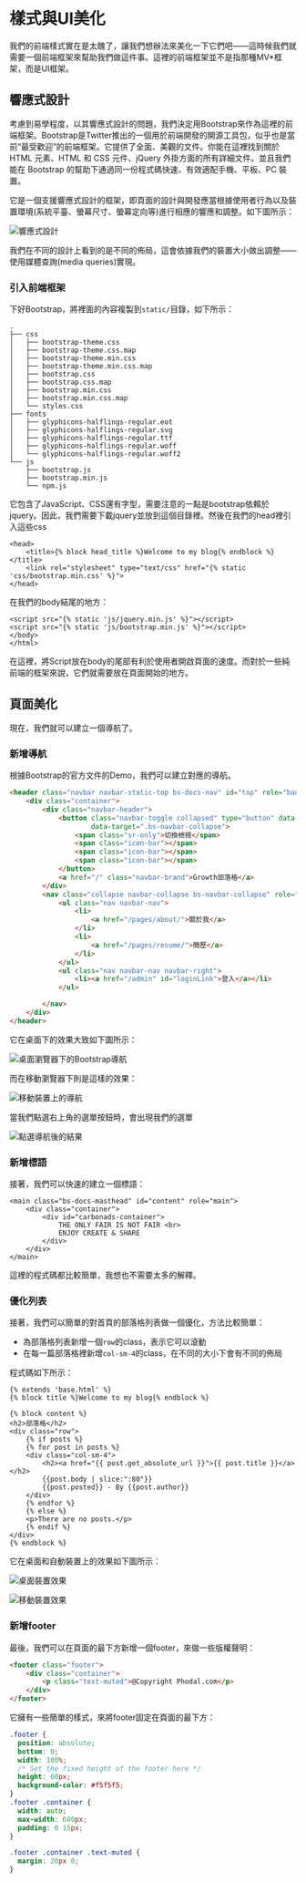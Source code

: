 樣式與UI美化
===

我們的前端樣式實在是太醜了，讓我們想辦法來美化一下它們吧——這時候我們就需要一個前端框架來幫助我們做這件事。這裡的前端框架並不是指那種MV*框架，而是UI框架。

響應式設計
---

考慮到易學程度，以其響應式設計的問題，我們決定用Bootstrap來作為這裡的前端框架。Bootstrap是Twitter推出的一個用於前端開發的開源工具包，似乎也是當前“最受歡迎”的前端框架。它提供了全面、美觀的文件。你能在這裡找到關於 HTML 元素、HTML 和 CSS 元件、jQuery 外掛方面的所有詳細文件。並且我們能在 Bootstrap 的幫助下通過同一份程式碼快速、有效適配手機、平板、PC 裝置。

它是一個支援響應式設計的框架，即頁面的設計與開發應當根據使用者行為以及裝置環境(系統平臺、螢幕尺寸、螢幕定向等)進行相應的響應和調整。如下圖所示：

![響應式設計](http://growth-in-action.phodal.com/images/responsive-design.png)

我們在不同的設計上看到的是不同的佈局，這會依據我們的裝置大小做出調整——使用媒體查詢(media queries)實現。

### 引入前端框架

下好Bootstrap，將裡面的內容複製到``static/``目錄，如下所示：

```
.
├── css
│   ├── bootstrap-theme.css
│   ├── bootstrap-theme.css.map
│   ├── bootstrap-theme.min.css
│   ├── bootstrap-theme.min.css.map
│   ├── bootstrap.css
│   ├── bootstrap.css.map
│   ├── bootstrap.min.css
│   ├── bootstrap.min.css.map
│   └── styles.css
├── fonts
│   ├── glyphicons-halflings-regular.eot
│   ├── glyphicons-halflings-regular.svg
│   ├── glyphicons-halflings-regular.ttf
│   ├── glyphicons-halflings-regular.woff
│   └── glyphicons-halflings-regular.woff2
└── js
    ├── bootstrap.js
    ├── bootstrap.min.js
    └── npm.js
```

它包含了JavaScript、CSS還有字型，需要注意的一點是bootstrap依賴於jquery。因此，我們需要下載jquery並放到這個目錄裡。然後在我們的head裡引入這些css

```
<head>
    <title>{% block head_title %}Welcome to my blog{% endblock %}</title>
    <link rel="stylesheet" type="text/css" href="{% static 'css/bootstrap.min.css' %}">
</head>
```

在我們的body結尾的地方：

```
<script src="{% static 'js/jquery.min.js' %}"></script>
<script src="{% static 'js/bootstrap.min.js' %}"></script>
</body>
</html>
```

在這裡，將Script放在body的尾部有利於使用者開啟頁面的速度。而對於一些純前端的框架來說，它們就需要放在頁面開始的地方。

頁面美化
---

現在，我們就可以建立一個導航了。

### 新增導航

根據Bootstrap的官方文件的Demo，我們可以建立對應的導航。

```html
<header class="navbar navbar-static-top bs-docs-nav" id="top" role="banner">
    <div class="container">
        <div class="navbar-header">
            <button class="navbar-toggle collapsed" type="button" data-toggle="collapse"
                    data-target=".bs-navbar-collapse">
                <span class="sr-only">切換檢視</span>
                <span class="icon-bar"></span>
                <span class="icon-bar"></span>
                <span class="icon-bar"></span>
            </button>
            <a href="/" class="navbar-brand">Growth部落格</a>
        </div>
        <nav class="collapse navbar-collapse bs-navbar-collapse" role="navigation">
            <ul class="nav navbar-nav">
                <li>
                    <a href="/pages/about/">關於我</a>
                </li>
                <li>
                    <a href="/pages/resume/">簡歷</a>
                </li>
            </ul>
            <ul class="nav navbar-nav navbar-right">
                <li><a href="/admin" id="loginLink">登入</a></li>
            </ul>

        </nav>
    </div>
</header>
```

它在桌面下的效果大致如下圖所示：

![桌面瀏覽器下的Bootstrap導航](http://growth-in-action.phodal.com/images/bootstrap-nav-desktop.png)

而在移動瀏覽器下則是這樣的效果：

![移動裝置上的導航](http://growth-in-action.phodal.com/images/nav-in-mobile.png)

當我們點選右上角的選單按鈕時，會出現我們的選單

![點選導航後的結果](http://growth-in-action.phodal.com/images/nav-in-mobile-with-click.png)

### 新增標語

接著，我們可以快速的建立一個標語：

```
<main class="bs-docs-masthead" id="content" role="main">
    <div class="container">
        <div id="carbonads-container">
            THE ONLY FAIR IS NOT FAIR <br>
            ENJOY CREATE & SHARE
        </div>
    </div>
</main>
```

這裡的程式碼都比較簡單，我想也不需要太多的解釋。

### 優化列表

接著，我們可以簡單的對首頁的部落格列表做一個優化，方法比較簡單：

 - 為部落格列表新增一個``row``的class，表示它可以滾動
 - 在每一篇部落格裡新增``col-sm-4``的class，在不同的大小下會有不同的佈局

程式碼如下所示：

```
{% extends 'base.html' %}
{% block title %}Welcome to my blog{% endblock %}

{% block content %}
<h2>部落格</h2>
<div class="row">
    {% if posts %}
    {% for post in posts %}
    <div class="col-sm-4">
        <h2><a href="{{ post.get_absolute_url }}">{{ post.title }}</a></h2>
        {{post.body | slice:":80"}}
        {{post.posted}} - By {{post.author}}
    </div>
    {% endfor %}
    {% else %}
    <p>There are no posts.</p>
    {% endif %}
</div>
{% endblock %}
```

它在桌面和自動裝置上的效果如下圖所示：

![桌面裝置效果](http://growth-in-action.phodal.com/images/desktop-blogposts.png)

![移動裝置效果](http://growth-in-action.phodal.com/images/mobile-blogposts.png)

### 新增footer

最後，我們可以在頁面的最下方新增一個footer，來做一些版權聲明：

```html
<footer class="footer">
    <div class="container">
        <p class="text-muted">@Copyright Phodal.com</p>
    </div>
</footer>
```

它擁有一些簡單的樣式，來將footer固定在頁面的最下方：

```css
.footer {
  position: absolute;
  bottom: 0;
  width: 100%;
  /* Set the fixed height of the footer here */
  height: 60px;
  background-color: #f5f5f5;
}
.footer .container {
  width: auto;
  max-width: 680px;
  padding: 0 15px;
}

.footer .container .text-muted {
  margin: 20px 0;
}
```
